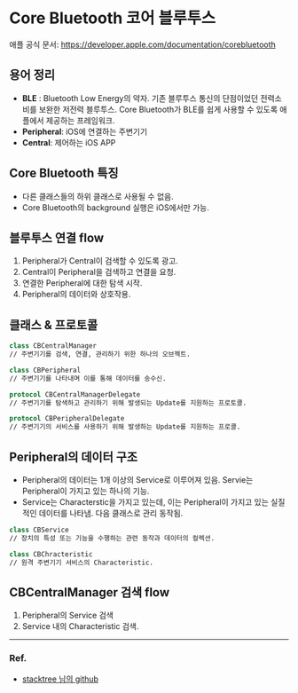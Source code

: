 # Core Bluetooth 코어 블루투스
애플 공식 문서: https://developer.apple.com/documentation/corebluetooth

## 용어 정리
- **BLE** : Bluetooth Low Energy의 약자. 기존 블루투스 통신의 단점이었던 전력소비를 보완한 저전력 블루투스. Core Bluetooth가 BLE를 쉽게 사용할 수 있도록 애플에서 제공하는 프레임워크.
- **Peripheral**: iOS에 연결하는 주변기기
- **Central**: 제어하는 iOS APP

## Core Bluetooth 특징
- 다른 클래스들의 하위 클래스로 사용될 수 없음.
- Core Bluetooth의 background 실행은 iOS에서만 가능.

## 블루투스 연결 flow
1. Peripheral가 Central이 검색할 수 있도록 광고.
2. Central이 Peripheral을 검색하고 연결을 요청.
3. 연결한 Peripheral에 대한 탐색 시작.
4. Peripheral의 데이터와 상호작용.

## 클래스 & 프로토콜
~~~swift
class CBCentralManager   
// 주변기기를 검색, 연결, 관리하기 위한 하나의 오브젝트.

class CBPeripheral
// 주변기기를 나타내며 이를 통해 데이터를 송수신.

protocol CBCentralManagerDelegate   
// 주변기기를 탐색하고 관리하기 위해 발생되는 Update를 지원하는 프로토콜.

protocol CBPeripheralDelegate
// 주변기기의 서비스를 사용하기 위해 발생하는 Update를 지원하는 프로콜.
~~~

## Peripheral의 데이터 구조
- Peripheral의 데이터는 1개 이상의 Service로 이루어져 있음. Servie는 Peripheral이 가지고 있는 하나의 기능.
- Service는 Characterstic을 가지고 있는데, 이는 Peripheral이 가지고 있는 실질적인 데이터를 나타냄.
다음 클래스로 관리 동작됨.
~~~swift
class CBService
// 장치의 특성 또는 기능을 수행하는 관련 동작과 데이터의 컬렉션.

class CBChracteristic
// 원격 주변기기 서비스의 Characteristic.
~~~

## CBCentralManager 검색 flow
1. Peripheral의 Service 검색
2. Service 내의 Characteristic 검색.
***

### Ref.
- [stacktree 님의 github](https://staktree.github.io/ios/iOS-Bluetooth-01-about-CoreBluetooth/#periphral%EC%9D%98-%EB%8D%B0%EC%9D%B4%ED%84%B0-%EA%B5%AC%EC%A1%B0%EC%99%80-%EC%84%9C%EB%B9%84%EC%8A%A4%EC%97%90-%EB%8C%80%ED%95%B4%EC%84%9C)